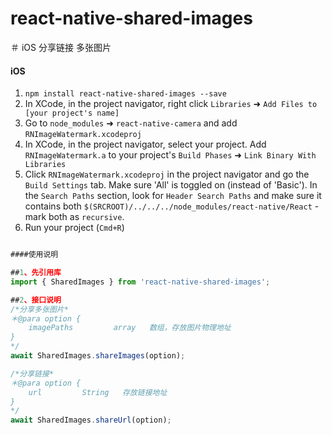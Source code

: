 # react-native-shared-images
＃ iOS 分享链接 多张图片
#### iOS
1. `npm install react-native-shared-images --save`
2. In XCode, in the project navigator, right click `Libraries` ➜ `Add Files to [your project's name]`
3. Go to `node_modules` ➜ `react-native-camera` and add `RNImageWatermark.xcodeproj`
4. In XCode, in the project navigator, select your project. Add `RNImageWatermark.a` to your project's `Build Phases` ➜ `Link Binary With Libraries`
5. Click `RNImageWatermark.xcodeproj` in the project navigator and go the `Build Settings` tab. Make sure 'All' is toggled on (instead of 'Basic'). In the `Search Paths` section, look for `Header Search Paths` and make sure it contains both `$(SRCROOT)/../../../node_modules/react-native/React` - mark both as `recursive`.
5. Run your project (`Cmd+R`)

```js

####使用说明

##1、先引用库
import { SharedImages } from 'react-native-shared-images';

##2、接口说明
/*分享多张图片*
＊@para option {
	imagePaths         array   数组，存放图片物理地址
}
*/
await SharedImages.shareImages(option);

/*分享链接*
＊@para option {
	url         String   存放链接地址
}
*/
await SharedImages.shareUrl(option);

